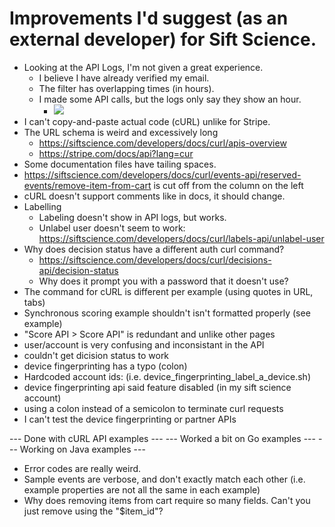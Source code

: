 # Improvements I'd suggest (as an external developer) for Sift Science.

- Looking at the API Logs, I'm not given a great experience.
  - I believe I have already verified my email.
  - The filter has overlapping times (in hours).
  - I made some API calls, but the logs only say they show an hour.
    - ![](https://cloud.githubusercontent.com/assets/744973/19218806/3fdabd86-8db8-11e6-8dc5-4e2801092be2.png)
- I can't copy-and-paste actual code (cURL) unlike for Stripe.
- The URL schema is weird and excessively long
  - https://siftscience.com/developers/docs/curl/apis-overview
  - https://stripe.com/docs/api?lang=cur
- Some documentation files have tailing spaces.
- https://siftscience.com/developers/docs/curl/events-api/reserved-events/remove-item-from-cart is cut off from the column on the left
- cURL doesn't support comments like in docs, it should change.
- Labelling
  - Labeling doesn't show in API logs, but works.
  - Unlabel user doesn't seem to work: https://siftscience.com/developers/docs/curl/labels-api/unlabel-user
- Why does decision status have a different auth curl command?
  - https://siftscience.com/developers/docs/curl/decisions-api/decision-status
  - Why does it prompt you with a password that it doesn't use?
- The command for cURL is different per example (using quotes in URL, tabs)
- Synchronous scoring example shouldn't isn't formatted properly (see example)
- "Score API > Score API" is redundant and unlike other pages
- user/account is very confusing and inconsistant in the API
- couldn't get dicision status to work
- device fingerprinting has a typo (colon)
- Hardcoded account ids: (i.e. device_fingerprinting_label_a_device.sh)
- device fingerprinting api said feature disabled (in my sift science account)
- using a colon instead of a semicolon to terminate curl requests
- I can't test the device fingerprinting or partner APIs

--- Done with cURL API examples ---
--- Worked a bit on Go examples ---
--- Working on Java examples ---

- Error codes are really weird.
- Sample events are verbose, and don't exactly match each other (i.e. example properties are not all the same in each example)
- Why does removing items from cart require so many fields. Can't you just remove using the "$item_id"?